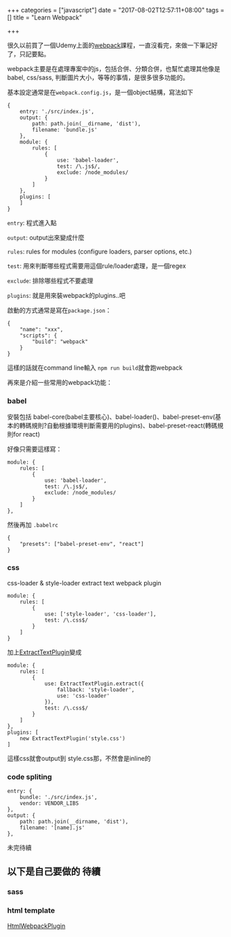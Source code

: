 +++
categories = ["javascript"]
date = "2017-08-02T12:57:11+08:00"
tags = []
title = "Learn Webpack"

+++

很久以前買了一個Udemy上面的[webpack](https://www.udemy.com/webpack-2-the-complete-developers-guide/learn/v4/content)課程，一直沒看完，來做一下筆記好了，只記要點。

<!--more-->

webpack主要是在處理專案中的js，包括合併、分類合併，也幫忙處理其他像是 babel, css/sass, 判斷圖片大小，等等的事情，是很多很多功能的。

基本設定通常是在`webpack.config.js`，是一個object結構，寫法如下

```
{
	entry: './src/index.js',
	output: {
		path: path.join(__dirname, 'dist'),
    	filename: 'bundle.js'
	},
	module: {
		rules: [
			{
				use: 'babel-loader',
				test: /\.js$/,
				exclude: /node_modules/
			}
		]
	},
	plugins: [
	]
}
```

`entry`: 程式進入點

`output`: output出來變成什麼

`rules`:  rules for modules (configure loaders, parser options, etc.)

`test`: 用來判斷哪些程式需要用這個rule/loader處理，是一個regex

`exclude`: 排除哪些程式不要處理

`plugins`: 就是用來裝webpack的plugins..吧


啟動的方式通常是寫在`package.json`：

```
{
	"name": "xxx",
	"scripts": {
		"build": "webpack"
	}
}
```

這樣的話就在command line輸入 `npm run build`就會跑webpack

再來是介紹一些常用的webpack功能：

### babel

安裝包括 babel-core(babel主要核心)、babel-loader()、babel-preset-env(基本的轉碼規則?自動根據環境判斷需要用的plugins)、babel-preset-react(轉碼規則for react)


好像只需要這樣寫：
```
module: {
	rules: [
		{
			use: 'babel-loader',
			test: /\.js$/,
			exclude: /node_modules/
		}
	]
},
```
然後再加 `.babelrc`

```
{
	"presets": ["babel-preset-env", "react"]
}
```


### css

css-loader & style-loader
extract text webpack plugin

```
module: {
	rules: [
		{
			use: ['style-loader', 'css-loader'],
			test: /\.css$/
		}
	]
}
```

加上[ExtractTextPlugin](https://github.com/webpack-contrib/extract-text-webpack-plugin)變成

```
module: {
	rules: [
		{
			use: ExtractTextPlugin.extract({
				fallback: 'style-loader',
				use: 'css-loader'
			}),
			test: /\.css$/
		}
	]
},
plugins: [
	new ExtractTextPlugin('style.css')
]
```
這樣css就會output到 style.css那，不然會是inline的



### code spliting



```
entry: {
	bundle: './src/index.js',
	vendor: VENDOR_LIBS
},
output: {
	path: path.join(__dirname, 'dist'),
	filename: '[name].js'
},
```

未完待續

## 以下是自己要做的 待續

### sass

### html template
[HtmlWebpackPlugin](https://webpack.js.org/guides/output-management/#setting-up-htmlwebpackplugin)





